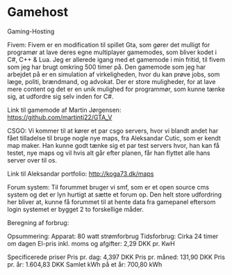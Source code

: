 ﻿# Gamehost

Gaming-Hosting 



Fivem:
Fivem er en modification til spillet Gta, som gører det mulligt for programør at lave deres egne multiplayer gamemodes, som bliver kodet i C#, C++ & Lua. Jeg er allerede igang med et gamemode i min fritid, til fivem som jeg har brugt omkring 500 timer på. Den gamemode som jeg har arbejdet på er en simulation af virkeligheden, hvor du kan prøve jobs, som læge, politi, brændmand, og advokat. Der er store muligheder, for at lave mere content og det er en unik mulighed for programmør, som kunne tænke sig, at udfordre sig selv inden for C#.

Link til gamemode af Martin Jørgensen:
https://github.com/martintj22/GTA_V

CSGO:
Vi kommer til at kører et par csgo servers, hvor vi blandt andet har fået tilladelse til bruge nogle nye maps, fra Aleksandar Cutic, som er kendt map maker. Han kunne godt tænke sig et par test servers hvor, han kan få testet, nye maps og vil hvis alt går efter planen, får han flyttet alle hans server over til os.

Link til Aleksandar portfolio: 
 http://koga73.dk/maps


Forum system:
Til forummet bruger vi smf, som er et open source cms system og det er lyn hurtigt at sætte et forum op. Den helt store udfordring her bliver at, kunne få forummet til at 
hente data fra gamepanel eftersom login systemet er bygget 2 to forskellige måder.


Beregning af forbrug: 


Opsummering:
Apparat: 80 watt strømforbrug
Tidsforbrug: Cirka 24 timer om dagen
El-pris inkl. moms og afgifter: 2,29 DKK pr. KwH

Specificerede priser
Pris pr. dag: 4,397 DKK
Pris pr. måned: 131,90 DKK
Pris pr. år: 1.604,83 DKK
Samlet kWh på et år: 700,80 kWh











 
 





















